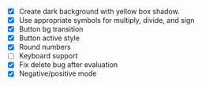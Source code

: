 - [x] Create dark background with yellow box shadow.
- [x] Use appropriate symbols for multiply, divide, and sign
- [x] Button bg transition
- [x] Button active style
- [x] Round numbers
- [ ] Keyboard support
- [x] Fix delete bug after evaluation
- [x] Negative/positive mode
